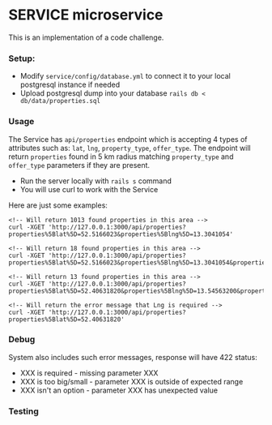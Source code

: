 # SERVICE microservice

This is an implementation of a code challenge.

### Setup:

- Modify `service/config/database.yml` to connect it to your local postgresql instance if needed
- Upload postgresql dump into your database `rails db < db/data/properties.sql`

### Usage

The Service has `api/properties` endpoint which is accepting 4 types of attributes such as: `lat`, `lng`, `property_type`, `offer_type`. The endpoint will return `properties` found in 5 km radius matching `property_type` and `offer_type` parameters if they are present.

- Run the server locally with `rails s` command
- You will use curl to work with the Service

Here are just some examples:

```
<!-- Will return 1013 found properties in this area -->
curl -XGET 'http://127.0.0.1:3000/api/properties?properties%5Blat%5D=52.5166023&properties%5Blng%5D=13.3041054'
```

```
<!-- Will return 18 found properties in this area -->
curl -XGET 'http://127.0.0.1:3000/api/properties?properties%5Blat%5D=52.5166023&properties%5Blng%5D=13.3041054&properties%5Bproperty_type%5D=apartment_roof_storey'
```

```
<!-- Will return 13 found properties in this area -->
curl -XGET 'http://127.0.0.1:3000/api/properties?properties%5Blat%5D=52.40631820&properties%5Blng%5D=13.54563200&properties%5Boffer_type%5D=rent'
```

```
<!-- Will return the error message that Lng is required -->
curl -XGET 'http://127.0.0.1:3000/api/properties?properties%5Blat%5D=52.40631820'
```

### Debug

System also includes such error messages, response will have 422 status:
- XXX is required - missing parameter XXX
- XXX is too big/small - parameter XXX is outside of expected range
- XXX isn't an option - parameter XXX has unexpected value

### Testing
